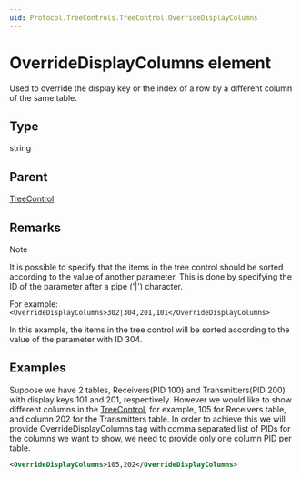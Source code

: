 ```yaml
---
uid: Protocol.TreeControls.TreeControl.OverrideDisplayColumns
---
```


# OverrideDisplayColumns element

Used to override the display key or the index of a row by a different column of the same table.

## Type

string

## Parent

[TreeControl](xref:Protocol.TreeControls.TreeControl)

## Remarks

> [!NOTE]
> It is possible to specify that the items in the tree control should be sorted according to the value of another parameter. This is done by specifying the ID of the parameter after a pipe ('|') character.
>
> For example: `<OverrideDisplayColumns>302|304,201,101</OverrideDisplayColumns>`
>
> In this example, the items in the tree control will be sorted according to the value of the parameter with ID 304.

## Examples

Suppose we have 2 tables, Receivers(PID 100) and Transmitters(PID 200) with display keys 101 and 201, respectively. However we would like to show different columns in the [TreeControl](xref:Protocol.TreeControls.TreeControl), for example, 105 for Receivers table, and column 202 for the Transmitters table. In order to achieve this we will provide OverrideDisplayColumns tag with comma separated list of PIDs for the columns we want to show, we need to provide only one column PID per table.

```xml
<OverrideDisplayColumns>105,202</OverrideDisplayColumns>
```
